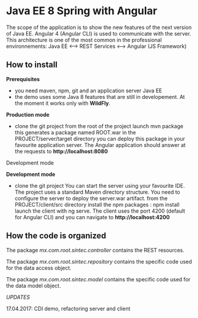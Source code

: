 # Java EE 8 Spring with Angular

The scope of the application is to show the new features of the next version of Java EE.
Angular 4 (Angular CLI) is used to communicate with the server.
This architecture is one of the most common in the professional environnements:
Java EE <--> REST Services <--> Angular (JS Framework)

## How to install

__Prerequisites__

- you need maven, npm, git and an application server Java EE
- the demo uses some Java 8 features that are still in developement.
 At the moment it works only with __WildFly__. 


__Production mode__

- clone the git project
from the root of the project launch mvn package this generates a package named ROOT.war in the PROJECT/server/target directory
you can deploy this package in your favourite application server.
The Angular application should answer at the requests to __http://localhost:8080__

Development mode

__Development mode__

- clone the git project
You can start the server using your favourite IDE. The project uses a standard Maven directory structure. You need to configure the server to deploy the server.war artifact.
from the PROJECT/client/src directory install the npm packages : npm install
launch the client with ng serve. The client uses the port 4200 (default for Angular CLI) and you can navigate to __http://localhost:4200__
 
## How the code is organized

The package _mx.com.root.sintec.controller_ contains the REST resources.

The package _mx.com.root.sintec.repository_ contains the specific code used for the data access object.

The package _mx.com.root.sintec.model_ contains the specific code used for the data model object. 

_UPDATES_

17.04.2017: CDI demo, refactoring server and client
